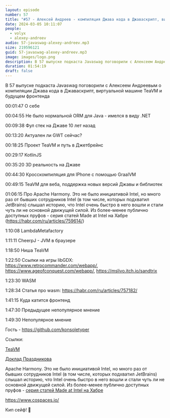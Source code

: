 ```yaml
---
layout: episode
number: 57
title: "#57 - Алексей Андреев - компиляция Джава кода в Джаваскрипт, виртуальная машина TeaVM и будущее фронтенда"
date: 2024-03-05 10:11:07
people:
  - volyx
  - alexey-andreev
audio: 57-javaswag-alexey-andreev.mp3
size: 219596121      
guid: 57-javaswag-alexey-andreev.mp3
image: images/logo.png
description: В 57 выпуске подкаста Javaswag поговорили с Алексеем Андреевым о компиляции Джава кода в Джаваскрипт, виртуальной машине TeaVM и будущем фронтенда
duration: 01:54:19
draft: false
---
```


В 57 выпуске подкаста Javaswag поговорили с Алексеем Андреевым о компиляции Джава кода в Джаваскрипт, виртуальной машине TeaVM и будущем фронтенда

00:01:47 О себе

00:04:55 Не было нормальной ORM для Java - имелся в виду .NET

00:09:38 Фул стек на Джаве 10 лет назад

00:13:20 Актуален ли GWT сейчас?

00:18:25 Проект TeaVM и путь в Джетбрейнс

00:29:17 KotlinJS

00:35:20 3D реальность на Джаве

00:44:30 Кросскомпиляция для IPhone с помощью GraalVM

00:49:15 TeaVM для веба, поддержка новых версий Джавы и библиотек

01:06:15 Про Apache Harmony. Это не было инициативой Intel, но много раз от бывших сотрудников Intel (в том числе, которых подхватил JetBrains) слышал историю, что Intel очень быстро в него вошли и стали чуть ли не основной движущей силой. Из более-менее публично доступных пруфов - серия статей Made at Intel на Хабре (https://habr.com/ru/articles/759614/)

1:10:08 LambdaMetafactory

1:11:11 CheerpJ - JVM в браузере

1:18:50 Ниша TeaVM 

1:22:50 Cсылки на игры libGDX: https://www.retrocommander.com/webapp/, https://www.ageofconquest.com/webapp/, https://mslivo.itch.io/sandtrix

1:23:30 WASM

1:28:34 Статья про wasm: https://habr.com/ru/articles/757182/

1:41:15 Куда катится фронтенд

1:47:30 Предыдущее непопулярное мнение

1:49:30 Непопулярное мнение

Гость - https://github.com/konsoletyper

Ссылки:

[TeaVM](https://teavm.org/)

[Доклад Праздникова](https://www.youtube.com/watch?v=QHbYXDobo3k)

Apache Harmony. Это не было инициативой Intel, но много раз от бывших сотрудников Intel (в том числе, которых подхватил JetBrains) слышал историю, что Intel очень быстро в него вошли и стали чуть ли не основной движущей силой. Из более-менее публично доступных пруфов - [серия статей Made at Intel на Хабре](https://habr.com/ru/articles/759614/)

https://www.cospaces.io/

Кип сейф! 🖖
